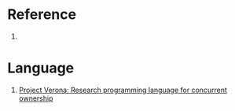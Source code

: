 # Reference

1. []()

# Language

1. [Project Verona: Research programming language for concurrent ownership](https://microsoft.github.io/verona/)

